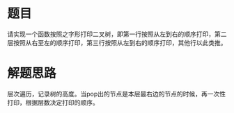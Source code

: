 # 题目
请实现一个函数按照之字形打印二叉树，即第一行按照从左到右的顺序打印，第二层按照从右至左的顺序打印，第三行按照从左到右的顺序打印，其他行以此类推。
# 解题思路
层次遍历，记录树的高度。当pop出的节点是本层最右边的节点的时候，再一次性打印，根据层数决定打印的顺序。